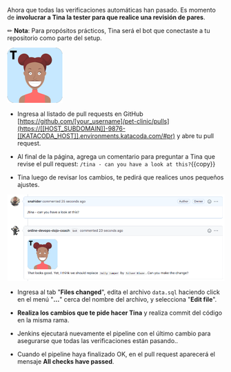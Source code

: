 Ahora que todas las verificaciones automáticas han pasado. Es momento de **involucrar a Tina la tester para que realice una revisión de pares**.

✏ **Nota**: Para propósitos prácticos, Tina será el bot que conectaste a tu repositorio como parte del setup.

![](./assets/tina.png)

* Ingresa al listado de pull requests en GitHub [https://github.com/[your_username]/pet-clinic/pulls](https://[[HOST_SUBDOMAIN]]-9876-[[KATACODA_HOST]].environments.katacoda.com/#pr) y abre tu pull request.

* Al final de la página, agrega un comentario para preguntar a Tina que revise el pull request: `/tina - can you have a look at this?`{{copy}}

* Tina luego de revisar los cambios, te pedirá que realices unos pequeños ajustes.

![](./assets/tina-bot.png)

* Ingresa al tab "**Files changed**", edita el archivo `data.sql` haciendo click en el menú "**...**" cerca del nombre del archivo, y selecciona "**Edit file**".

* **Realiza los cambios que te pide hacer Tina** y realiza commit del código en la misma rama.

* Jenkins ejecutará nuevamente el pipeline con el último cambio para asegurarse que todas las verificaciones están pasando..
  
* Cuando el pipeline haya finalizado OK, en el pull request aparecerá el mensaje **All checks have passed**.